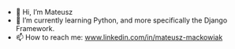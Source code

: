 - 👋 Hi, I’m Mateusz
- 🌱 I’m currently learning Python, and more specifically the Django Framework.
- 📫 How to reach me: www.linkedin.com/in/mateusz-mackowiak

<!---
matyy2k/matyy2k is a ✨ special ✨ repository because its `README.md` (this file) appears on your GitHub profile.
You can click the Preview link to take a look at your changes.
- 👀 I’m interested in IT
- 💞️ I’m looking to collaborate on ...
